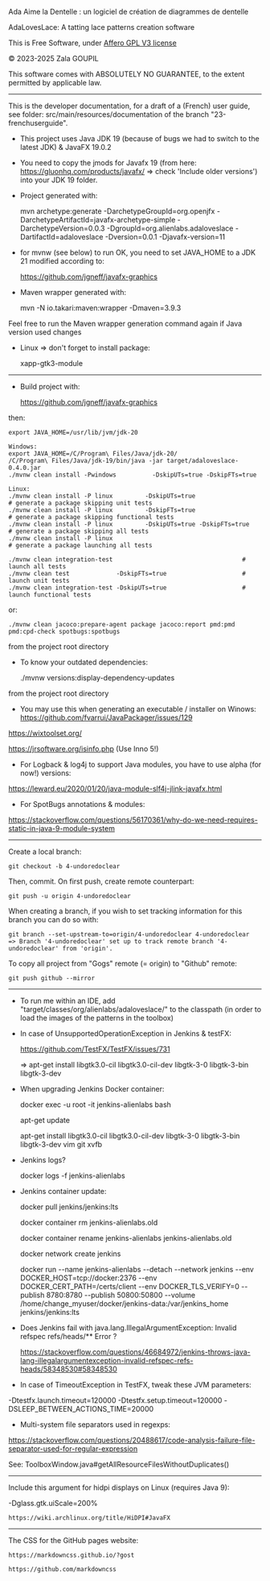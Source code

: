 Ada Aime la Dentelle : un logiciel de création de diagrammes de dentelle

AdaLovesLace: A tatting lace patterns creation software 

This is Free Software, under [Affero GPL V3 license](license.md)

© 2023-2025 Zala GOUPIL

This software comes with ABSOLUTELY NO GUARANTEE, to the extent permitted by applicable law.


--------------------------------------------------------------------------------------------

This is the developer documentation, for a draft of a (French) user guide, see folder: src/main/resources/documentation 
of the branch "23-frenchuserguide".


- This project uses Java JDK 19 (because of bugs we had to switch to the latest JDK) & JavaFX 19.0.2

- You need to copy the jmods for Javafx 19 (from here: https://gluonhq.com/products/javafx/ => check 'Include older versions')
 into your JDK 19 folder.

- Project generated with:


    mvn archetype:generate -DarchetypeGroupId=org.openjfx -DarchetypeArtifactId=javafx-archetype-simple -DarchetypeVersion=0.0.3 -DgroupId=org.alienlabs.adaloveslace -DartifactId=adaloveslace -Dversion=0.0.1 -Djavafx-version=11


- for mvnw (see below) to run OK, you need to set JAVA_HOME to a JDK 21 modified according to:


    https://github.com/jgneff/javafx-graphics


- Maven wrapper generated with:


    mvn -N io.takari:maven:wrapper -Dmaven=3.9.3

Feel free to run the Maven wrapper generation command again if Java version used changes


- Linux => don't forget to install package: 


    xapp-gtk3-module


--------------------------------------------------------------------------------------------

- Build project with:


    https://github.com/jgneff/javafx-graphics


then:

    
    export JAVA_HOME=/usr/lib/jvm/jdk-20

    Windows:
    export JAVA_HOME=/C/Program\ Files/Java/jdk-20/
    /C/Program\ Files/Java/jdk-19/bin/java -jar target/adaloveslace-0.4.0.jar
    ./mvnw clean install -Pwindows          -DskipUTs=true -DskipFTs=true

    Linux:
    ./mvnw clean install -P linux         -DskipUTs=true                     # generate a package skipping unit tests
    ./mvnw clean install -P linux         -DskipFTs=true                     # generate a package skipping functional tests
    ./mvnw clean install -P linux         -DskipUTs=true -DskipFTs=true      # generate a package skipping all tests
    ./mvnw clean install -P linux                                            # generate a package launching all tests

    ./mvnw clean integration-test                                    # launch all tests 
    ./mvnw clean test             -DskipFTs=true                     # launch unit tests
    ./mvnw clean integration-test -DskipUTs=true                     # launch functional tests 

or:

    ./mvnw clean jacoco:prepare-agent package jacoco:report pmd:pmd pmd:cpd-check spotbugs:spotbugs

from the project root directory


- To know your outdated dependencies:


    ./mvnw versions:display-dependency-updates

from the project root directory


- You may use this when generating an executable / installer on Winows: https://github.com/fvarrui/JavaPackager/issues/129

https://wixtoolset.org/

https://jrsoftware.org/isinfo.php (Use Inno 5!)

- For Logback & log4j to support Java modules, you have to use alpha (for now!) versions: 

https://leward.eu/2020/01/20/java-module-slf4j-jlink-javafx.html

- For SpotBugs annotations & modules: 

https://stackoverflow.com/questions/56170361/why-do-we-need-requires-static-in-java-9-module-system


--------------------------------------------------------------------------------------------
Create a local branch:

    git checkout -b 4-undoredoclear


Then, commit. On first push, create remote counterpart:

    git push -u origin 4-undoredoclear


When creating a branch, if you wish to set tracking information for this branch you can do so with:

    git branch --set-upstream-to=origin/4-undoredoclear 4-undoredoclear
    => Branch '4-undoredoclear' set up to track remote branch '4-undoredoclear' from 'origin'.

To copy all project from "Gogs" remote (= origin) to "Github" remote:

    git push github --mirror

--------------------------------------------------------------------------------------------

- To run me within an IDE, add "target/classes/org/alienlabs/adaloveslace/" to the classpath (in order to load the images of the patterns in the toolbox)


- In case of UnsupportedOperationException in Jenkins & testFX:


    https://github.com/TestFX/TestFX/issues/731

    => apt-get install libgtk3.0-cil libgtk3.0-cil-dev libgtk-3-0 libgtk-3-bin libgtk-3-dev 


- When upgrading Jenkins Docker container:


    docker exec -u root -it jenkins-alienlabs bash

    apt-get update

    apt-get install libgtk3.0-cil libgtk3.0-cil-dev libgtk-3-0 libgtk-3-bin libgtk-3-dev vim git xvfb


- Jenkins logs? 


    docker logs -f jenkins-alienlabs


- Jenkins container update:


    docker pull jenkins/jenkins:lts

    docker container rm jenkins-alienlabs.old

    docker container rename jenkins-alienlabs jenkins-alienlabs.old

    docker network create jenkins

    docker run --name jenkins-alienlabs --detach --network jenkins --env DOCKER_HOST=tcp://docker:2376 --env DOCKER_CERT_PATH=/certs/client --env DOCKER_TLS_VERIFY=0 --publish 8780:8780 --publish 50800:50800 --volume /home/change_myuser/docker/jenkins-data:/var/jenkins_home jenkins/jenkins:lts


- Does Jenkins fail with java.lang.IllegalArgumentException: Invalid refspec refs/heads/** Error ?


    https://stackoverflow.com/questions/46684972/jenkins-throws-java-lang-illegalargumentexception-invalid-refspec-refs-heads/58348530#58348530


- In case of TimeoutException in TestFX, tweak these JVM parameters:

-Dtestfx.launch.timeout=120000 -Dtestfx.setup.timeout=120000 -DSLEEP_BETWEEN_ACTIONS_TIME=20000

- Multi-system file separators used in regexps: 

https://stackoverflow.com/questions/20488617/code-analysis-failure-file-separator-used-for-regular-expression

See: ToolboxWindow.java#getAllResourceFilesWithoutDuplicates()


--------------------------------------------------------------------------------------------

Include this argument for hidpi displays on Linux (requires Java 9):

-Dglass.gtk.uiScale=200%

    https://wiki.archlinux.org/title/HiDPI#JavaFX


--------------------------------------------------------------------------------------------

The CSS for the GitHub pages website:

    https://markdowncss.github.io/?gost

    https://github.com/markdowncss